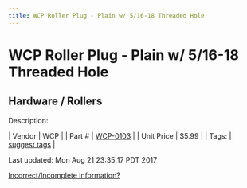 ```yaml
---
title: WCP Roller Plug - Plain w/ 5/16-18 Threaded Hole
---
```


# WCP Roller Plug - Plain w/ 5/16-18 Threaded Hole
## Hardware / Rollers
Description: 	 

| Vendor | WCP | 
| Part # | [WCP-0103](http://www.wcproducts.net/WCP-0103) | 
| Unit Price | $5.99 | 
| Tags: | [suggest tags](https://docs.google.com/forms/d/e/1FAIpQLSeWyY8v3RgOty-MyWmh9U0iivNYN_molChYyS-0U-o-kOAv_g/viewform) | 

Last updated: Mon Aug 21 23:35:17 PDT 2017

 [Incorrect/Incomplete information?](https://docs.google.com/forms/d/e/1FAIpQLSeWyY8v3RgOty-MyWmh9U0iivNYN_molChYyS-0U-o-kOAv_g/viewform)